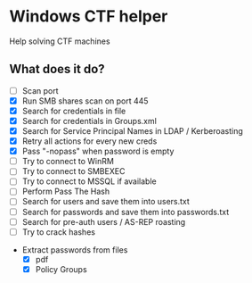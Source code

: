 # Windows CTF helper

Help solving CTF machines

## What does it do?

 - [ ] Scan port
 - [x] Run SMB shares scan on port 445
 - [x] Search for credentials in file
 - [x] Search for credentials in Groups.xml
 - [x] Search for Service Principal Names in LDAP / Kerberoasting
 - [x] Retry all actions for every new creds
 - [x] Pass "-nopass" when password is empty
 - [ ] Try to connect to WinRM
 - [ ] Try to connect to SMBEXEC
 - [ ] Try to connect to MSSQL if available
 - [ ] Perform Pass The Hash
 - [ ] Search for users and save them into users.txt
 - [ ] Search for passwords and save them into passwords.txt
 - [ ] Search for pre-auth users / AS-REP roasting
 - [ ] Try to crack hashes
 - Extract passwords from files
   * [x] pdf
   * [x] Policy Groups
